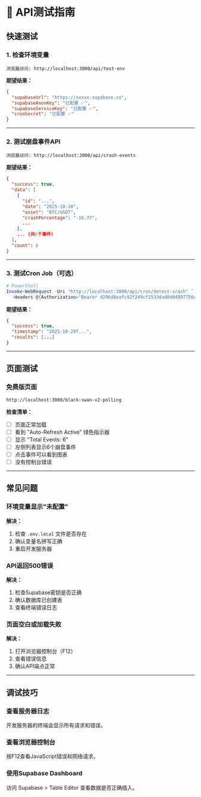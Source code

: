 # 🧪 API测试指南

## 快速测试

### 1. 检查环境变量
```
浏览器访问: http://localhost:3000/api/test-env
```

**期望结果：**
```json
{
  "supabaseUrl": "https://xxxxx.supabase.co",
  "supabaseAnonKey": "已配置 ✅",
  "supabaseServiceKey": "已配置 ✅",
  "cronSecret": "已配置 ✅"
}
```

---

### 2. 测试崩盘事件API
```
浏览器访问: http://localhost:3000/api/crash-events
```

**期望结果：**
```json
{
  "success": true,
  "data": [
    {
      "id": "...",
      "date": "2025-10-10",
      "asset": "BTC/USDT",
      "crashPercentage": "-16.77",
      ...
    },
    ... (共6个事件)
  ],
  "count": 6
}
```

---

### 3. 测试Cron Job（可选）
```powershell
# PowerShell
Invoke-WebRequest -Uri "http://localhost:3000/api/cron/detect-crash" `
  -Headers @{Authorization="Bearer d296d8eafc92f249cf2533dad0d04897756db5f237c25956cda5b9e1793e6837"}
```

**期望结果：**
```json
{
  "success": true,
  "timestamp": "2025-10-29T...",
  "results": [...]
}
```

---

## 页面测试

### 免费版页面
```
http://localhost:3000/black-swan-v2-polling
```

**检查清单：**
- [ ] 页面正常加载
- [ ] 看到 "Auto-Refresh Active" 绿色指示器
- [ ] 显示 "Total Events: 6"
- [ ] 左侧列表显示6个崩盘事件
- [ ] 点击事件可以看到图表
- [ ] 没有控制台错误

---

## 常见问题

### 环境变量显示"未配置"
**解决：**
1. 检查 `.env.local` 文件是否存在
2. 确认变量名拼写正确
3. 重启开发服务器

### API返回500错误
**解决：**
1. 检查Supabase密钥是否正确
2. 确认数据库已创建表
3. 查看终端错误日志

### 页面空白或加载失败
**解决：**
1. 打开浏览器控制台（F12）
2. 查看错误信息
3. 确认API端点正常

---

## 调试技巧

### 查看服务器日志
开发服务器的终端会显示所有请求和错误。

### 查看浏览器控制台
按F12查看JavaScript错误和网络请求。

### 使用Supabase Dashboard
访问 Supabase > Table Editor 查看数据是否正确插入。





